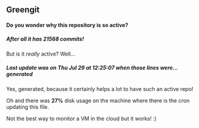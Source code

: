 ## Greengit

#### Do you wonder why this repository is so active?

##### After all it has 21568 commits!

But is it *really* active? Well...

##### Last update was on Thu Jul 29 at 12:25:07 when those lines were... generated

Yes, generated, because it certainly helps a lot to have such an active repo!

Oh and there was **27%** disk usage on the machine
where there is the cron updating this file.

Not the best way to monitor a VM in the cloud but it works! :)
